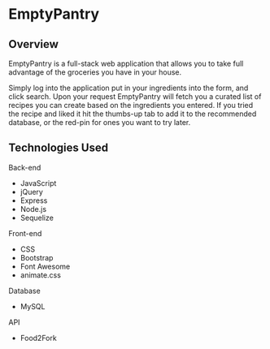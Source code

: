 # EmptyPantry

## Overview

EmptyPantry is a full-stack web application that allows you to take full advantage of the groceries you have in your house.

Simply log into the application put in your ingredients into the form, and click search.
Upon your request EmptyPantry will fetch you a curated list of recipes you can create based on the ingredients you entered.
If you tried the recipe and liked it hit the thumbs-up tab to add it to the recommended database, or the red-pin for ones you want to try later.

## Technologies Used

Back-end

- JavaScript
- jQuery
- Express
- Node.js
- Sequelize

Front-end

- CSS
- Bootstrap
- Font Awesome
- animate.css

Database

- MySQL

API

- Food2Fork
